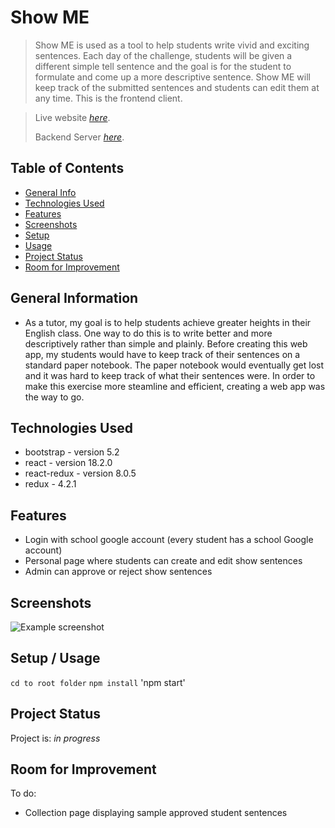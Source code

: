 # Show ME
> Show ME is used as a tool to help students write vivid and exciting sentences. Each day of the challenge, students will be given a different simple tell sentence and the goal is for the student to formulate and come up a more descriptive sentence. Show ME will keep track of the submitted sentences and students can edit them at any time. This is the frontend client.

> Live website [_here_](https://https://show-me-not-tell.netlify.app/).
> 
> Backend Server [_here_](https://github.com/ragedestiny/showme-backend).

## Table of Contents
* [General Info](#general-information)
* [Technologies Used](#technologies-used)
* [Features](#features)
* [Screenshots](#screenshots)
* [Setup](#setup)
* [Usage](#usage)
* [Project Status](#project-status)
* [Room for Improvement](#room-for-improvement)

## General Information
- As a tutor, my goal is to help students achieve greater heights in their English class. One way to do this is to write better and more descriptively rather than simple and plainly. Before creating this web app, my students would have to keep track of their sentences on a standard paper notebook. The paper notebook would eventually get lost and it was hard to keep track of what their sentences were. In order to make this exercise more steamline and efficient, creating a web app was the way to go.


## Technologies Used
- bootstrap - version 5.2
- react - version 18.2.0
- react-redux - version 8.0.5
- redux - 4.2.1


## Features
- Login with school google account (every student has a school Google account)
- Personal page where students can create and edit show sentences
- Admin can approve or reject show sentences


## Screenshots
![Example screenshot](./img/screenshot.png)
<!-- If you have screenshots you'd like to share, include them here. -->


## Setup / Usage

`cd to root folder`
`npm install`
'npm start'

## Project Status
Project is: _in progress_


## Room for Improvement
To do:
- Collection page displaying sample approved student sentences

